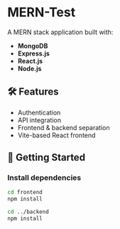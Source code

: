 # MERN-Test

A MERN stack application built with:

- **MongoDB**
- **Express.js**
- **React.js**
- **Node.js**

## 🛠 Features

- Authentication
- API integration
- Frontend & backend separation
- Vite-based React frontend

## 🚀 Getting Started

### Install dependencies

```bash
cd frontend
npm install

cd ../backend
npm install
